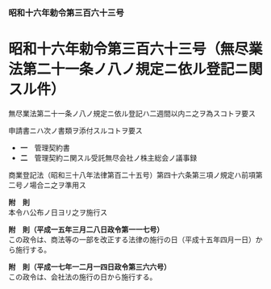 ### 昭和十六年勅令第三百六十三号  
# 昭和十六年勅令第三百六十三号（無尽業法第二十一条ノ八ノ規定ニ依ル登記ニ関スル件）  
  
無尽業法第二十一条ノ八ノ規定ニ依ル登記ハ二週間以内ニ之ヲ為スコトヲ要ス  
  
申請書ニハ次ノ書類ヲ添付スルコトヲ要ス  
* **一**　管理契約書  
* **二**　管理契約ニ関スル受託無尽会社ノ株主総会ノ議事録  
  
商業登記法（昭和三十八年法律第百二十五号）第四十六条第三項ノ規定ハ前項第二号ノ場合ニ之ヲ準用ス  
  
**附　則**  
本令ハ公布ノ日ヨリ之ヲ施行ス  
  
**附　則（平成一五年三月二八日政令第一一七号）**  
この政令は、商法等の一部を改正する法律の施行の日（平成十五年四月一日）から施行する。  
  
**附　則（平成一七年一二月一四日政令第三六六号）**  
この政令は、会社法の施行の日から施行する。  
  

